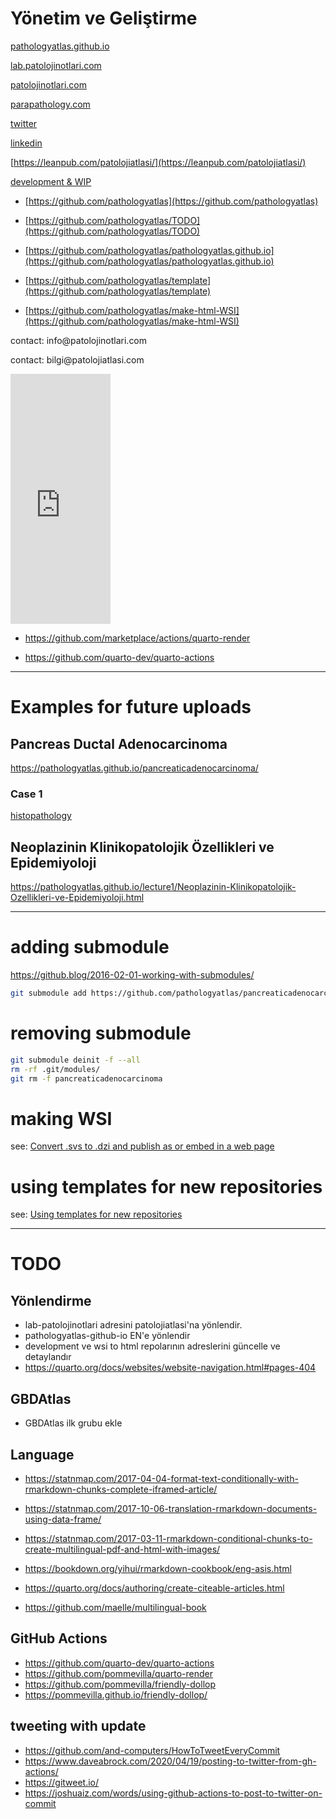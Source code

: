 # Yönetim ve Geliştirme

[pathologyatlas.github.io](https://pathologyatlas.github.io/)

[lab.patolojinotlari.com](https://lab.patolojinotlari.com)

[patolojinotlari.com](https://patolojinotlari.com)

[parapathology.com](https://parapathology.com)

[twitter](https://twitter.com/patolojinotlari)

[linkedin](https://www.linkedin.com/company/patoloji-notlari)

[https://leanpub.com/patolojiatlasi/](https://leanpub.com/patolojiatlasi/)

[development & WIP](https://pathologyatlas.github.io/development.md)

  - [https://github.com/pathologyatlas](https://github.com/pathologyatlas)

  - [https://github.com/pathologyatlas/TODO](https://github.com/pathologyatlas/TODO)

  - [https://github.com/pathologyatlas/pathologyatlas.github.io](https://github.com/pathologyatlas/pathologyatlas.github.io)

  - [https://github.com/pathologyatlas/template](https://github.com/pathologyatlas/template)

  - [https://github.com/pathologyatlas/make-html-WSI](https://github.com/pathologyatlas/make-html-WSI)



contact: info\@patolojinotlari.com

contact: bilgi\@patolojiatlasi.com

<iframe width="160" height="400" src="https://leanpub.com/patolojiatlasi/embed" frameborder="0" allowtransparency="true">

</iframe>

-   https://github.com/marketplace/actions/quarto-render

-   https://github.com/quarto-dev/quarto-actions

------------------------------------------------------------------------

# Examples for future uploads

## Pancreas Ductal Adenocarcinoma

<https://pathologyatlas.github.io/pancreaticadenocarcinoma/>

### Case 1

[histopathology](https://pathologyatlas.github.io/pancreaticadenocarcinoma/case1-histopathology/viewer_z0.html)

## Neoplazinin Klinikopatolojik Özellikleri ve Epidemiyoloji

<https://pathologyatlas.github.io/lecture1/Neoplazinin-Klinikopatolojik-Ozellikleri-ve-Epidemiyoloji.html>


---


# adding submodule

https://github.blog/2016-02-01-working-with-submodules/

``` zsh
git submodule add https://github.com/pathologyatlas/pancreaticadenocarcinoma pancreaticadenocarcinoma
```

# removing submodule

``` zsh
git submodule deinit -f --all
rm -rf .git/modules/
git rm -f pancreaticadenocarcinoma
```

# making WSI

see: [Convert .svs to .dzi and publish as or embed in a web page](https://github.com/pathologyatlas/make-html-WSI#convert-svs-to-dzi-and-publish-as-or-embed-in-a-web-page)

# using templates for new repositories

see: [Using templates for new repositories](https://github.com/pathologyatlas/template)






---


# TODO

## Yönlendirme

-   lab-patolojinotlari adresini patolojiatlasi'na yönlendir.
-   pathologyatlas-github-io EN'e yönlendir
-   development ve wsi to html repolarının adreslerini güncelle ve detaylandır
-   https://quarto.org/docs/websites/website-navigation.html#pages-404

## GBDAtlas
-   GBDAtlas ilk grubu ekle

## Language

-   https://statnmap.com/2017-04-04-format-text-conditionally-with-rmarkdown-chunks-complete-iframed-article/
-   https://statnmap.com/2017-10-06-translation-rmarkdown-documents-using-data-frame/
-   https://statnmap.com/2017-03-11-rmarkdown-conditional-chunks-to-create-multilingual-pdf-and-html-with-images/
-   https://bookdown.org/yihui/rmarkdown-cookbook/eng-asis.html
-   https://quarto.org/docs/authoring/create-citeable-articles.html

- https://github.com/maelle/multilingual-book

## GitHub Actions

- https://github.com/quarto-dev/quarto-actions
- https://github.com/pommevilla/quarto-render
- https://github.com/pommevilla/friendly-dollop
- https://pommevilla.github.io/friendly-dollop/

## tweeting with update

-   https://github.com/and-computers/HowToTweetEveryCommit
-   https://www.daveabrock.com/2020/04/19/posting-to-twitter-from-gh-actions/
-   https://gitweet.io/
-   https://joshuaiz.com/words/using-github-actions-to-post-to-twitter-on-commit

